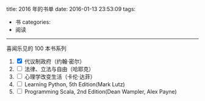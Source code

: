 title: 2016 年的书单
date: 2016-01-13 23:53:09
tags:
- 书
categories:
- 阅读
---

喜闻乐见的 100 本书系列

1. <input type='checkbox' onclick='return false;' checked>  代议制政府（约翰·密尔）
2. <input type='checkbox' onclick='return false;'>          法律、立法与自由（哈耶克）
3. <input type='checkbox' onclick='return false;'>          心理学改变生活（卡伦·达菲）
4. <input type='checkbox' onclick='return false;'>          Learning Python, 5th Edition(Mark Lutz)
5. <input type='checkbox' onclick='return false;'>          Programming Scala, 2nd Edition(Dean Wampler, Alex Payne)
